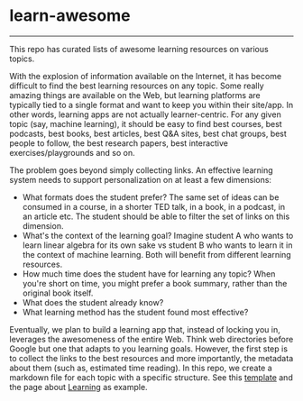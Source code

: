 # learn-awesome

---

This repo has curated lists of awesome learning resources on various topics.

With the explosion of information available on the Internet, it has become difficult to find the best learning resources on any topic. Some really amazing things are available on the Web, but learning platforms are typically tied to a single format and want to keep you within their site/app. In other words, learning apps are not actually learner-centric. For any given topic (say, machine learning), it should be easy to find best courses, best podcasts, best books, best articles, best Q&A sites, best chat groups, best people to follow, the best research papers, best interactive exercises/playgrounds and so on.

The problem goes beyond simply collecting links. An effective learning system needs to support personalization on at least a few dimensions:

- What formats does the student prefer? The same set of ideas can be consumed in a course, in a shorter TED talk, in a book, in a podcast, in an article etc. The student should be able to filter the set of links on this dimension.
- What's the context of the learning goal? Imagine student A who wants to learn linear algebra for its own sake vs student B who wants to learn it in the context of machine learning. Both will benefit from different learning resources.
- How much time does the student have for learning any topic? When you're short on time, you might prefer a book summary, rather than the original book itself.
- What does the student already know?
- What learning method has the student found most effective?

Eventually, we plan to build a learning app that, instead of locking you in, leverages the awesomeness of the entire Web. Think web directories before Google but one that adapts to you learning goals. However, the first step is to collect the links to the best resources and more importantly, the metadata about them (such as, estimated time reading). In this repo, we create a markdown file for each topic with a specific structure. See this [template](https://github.com/learn-awesome/learn-awesome/blob/master/template.md) and the page about [Learning](https://github.com/learn-awesome/learn-awesome/blob/master/learning.md) as example.
